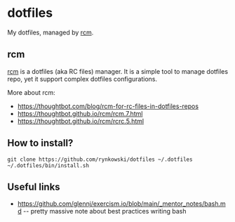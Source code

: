 # dotfiles

My dotfiles, managed by [rcm].

## rcm

[rcm] is a dotfiles (aka RC files) manager. It is a simple tool to manage dotfiles repo,
yet it support complex dotfiles configurations.

More about rcm:
- https://thoughtbot.com/blog/rcm-for-rc-files-in-dotfiles-repos
- https://thoughtbot.github.io/rcm/rcm.7.html
- https://thoughtbot.github.io/rcm/rcrc.5.html

## How to install?

```shell
git clone https://github.com/rynkowski/dotfiles ~/.dotfiles
~/.dotfiles/bin/install.sh
```

## Useful links

- https://github.com/glennj/exercism.io/blob/main/_mentor_notes/bash.md
  -- pretty massive note about best practices writing bash

[rcm]: https://github.com/thoughtbot/rcm
